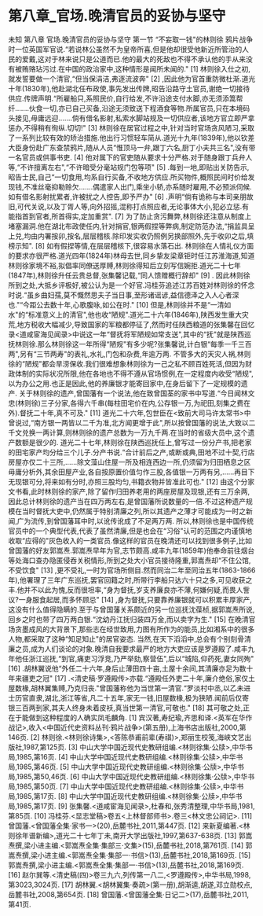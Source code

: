 # 第八章_官场.晚清官员的妥协与坚守

未知
第八章
官场.晚清官员的妥协与坚守
第一节
“不妄取一钱"的林则徐
鸦片战争时一位英国军官说.“若说林公虽然不为皇帝所喜,但是他却很受他新近所管治的人民的爱戴,这对于林来说只是公道而已.他的最大的死敌也不得不承认他的手从来没有被贿赂玷污过.在中国的政治家中,这种情形是闻所未闻的."
[1]
林则徐入仕之初,就发誓要做一个清官,“但当保涓洁,弗逐流波奔"
[2]
,因此他为官首重防微杜渐.道光十年(1830年),他赴湖北任布政使,事先发出传牌,昭告沿路守土官员,谢绝一切接待供应.传牌声明.“所雇船只,系照民价,自行给发,不许沿途支付水脚,亦无须添篙帮纤.......伙食一切,亦已自己买备,沿途无须致送下程酒食等物.所属官员,只在本境码头接见,毋庸远迎.......倘有借名影射,私索水脚站规及一切供应者,该地方官立即严拿惩办,不得稍有徇纵.切切!"
[3]
林则徐在居官过程之中,针对当时官场贪风陋习,采取了一系列比较有效的矫治措施.他出行习惯轻车简从.道光十九年(1839年),他以钦差大臣身份赴广东查禁鸦片,随从人员“惟顶马一弁,跟丁六名,厨丁小夫共三名",没有带一名官员或供事书吏.
[4]
他对属下的官吏随从要求十分严格.对于随身跟丁兵弁人等,“不许擅离左右",“不许暗受分毫站规门包等项"
[5]
.每到一地,即贴出关防告示,昭告士民,自己“一切食用,均系自行买备,不收地方供应.所买物件,概照民间时价给发现钱,不准丝毫抑勒赊欠.......偶遣家人出门,乘坐小轿,亦系随时雇用,不必预派伺候.如有借名影射扰累者,许被扰之人控告,即予严办"
[6]
.声明“倘有诡称与本司亲朋故旧,可代关说,以及丁胥人等,向外招摇,混称打点照应者,无论事体大小,犯必立惩.有能指首到官者,所首得实,定加重赏".
[7]
为了防止贪污舞弊,林则徐还注意从制度上堵塞漏洞.他在湖北布政使任内,针对捐官,银两假捏等弊病,制定防范办法,“捐监具呈上兑,均由内署按卯,按名,层层稽核.除印发实收仍照例另换部照外,先于收卯之后,填榜示知".
[8]
如有假捏等情,在层层稽核下,很容易水落石出.
林则徐在人情礼仪方面的要求亦很严格.道光四年(1824年)林母去世,同乡挚友梁章钜时任江苏淮海道,知道林则徐家境不裕,拟倡率同僚送厚赙,林则徐得知后立刻写信婉拒.道光二十七年(1847年),林则徐升任云贵总督,张集馨记载,“同人馈赠概行辞却"
[9]
.
因此林则徐所到之处,大抵乡评极好,被公认为是一个好官.冯桂芬追述江苏百姓对林则徐的怀念时说.“虽乡曲妇孺,莫不慨然思夫子当日事,至形诸谣谚,益信德泽之入人心者深也."“今距公去数十年,心歌腹咏,如公在时."
[10]
但是,林则徐并不是“一清如水"的“标准意义上的清官",他也收“陋规".道光二十六年(1846年),陕西发生重大灾荒,地方税收大幅减少,导致国家的军粮都停征了,然而时任陕西粮道的张集馨在回忆录<道咸宦海见闻录>中说这一年“督抚将军陋规如常支送",其中的“抚"就是陕西巡抚林则徐.那么林则徐这一年所得“陋规"有多少呢?张集馨说,计白银“每季一千三百两",另有“三节两寿"的表礼,水礼,门包和杂费,年逾万两.
不管多大的天灾人祸,林则徐的“陋规"都会旱涝保收.我们很难想象林则徐为一己之私不顾百姓死活,但因为财政体制的实际状况所限,他在各地也不得不遵从官场惯例,在一定程度内收受“陋规",以为办公之用.也正是因此,他的养廉银才能寄回家中,在身后留下了一定规模的遗产.
关于林则徐的遗产,曾国藩有一个说法,他在致曾国荃的家书中写道.“今日闻林文忠(林则徐)三子分家,各得六千串(每柱田宅价在内,公存银一万,为祀田,刻集之费在外).督抚二十年,真不可及."
[11]
道光二十六年,包世臣在<致前大司马许太常书>中曾说过,“南方银一两皆以二千为准,北方闻更增于此",所以按曾国藩的说法,大致以二千文兑换一两计算,则林则徐的遗产总数为一万九千两.在当时的省级大员中,这个遗产数额是很少的.
道光二十七年,林则徐在陕西巡抚任上,曾写过一份分产书,把老家的田宅家产均分给三个儿子.分产书说.“合计前后之产,或断或典,田地不过十契,行店房屋亦仅二十三所,......除文藻山住屋一所及相连西边一所,仍须留为归田栖息之区毋庸分析外,其余田屋产业,各自按原置价值匀作三股,各值银一万两有另,......再目下无现银可分,将来如有分时,亦照三股均匀,书籍衣物并皆准此可也."
[12]
由这个分家文书看,此时林则徐的家产,除了留作归田养老用的两座房屋及现银,还有三万余两,因此总计林则徐的遗产当在四万两左右,是曾国藩所说数量的一倍.不过这种遗产规模在当时督抚大吏中,仍然属于特别清廉之列,所以其遗产之薄才可能成为一时之新闻,广为流传,到曾国藩耳中时,以讹传讹成了不足两万两.
所以,林则徐也是中国传统官员中的一个典型代表,代表了虽然清廉,但是也会在“习俗"认可的范围之内谨慎地收取“应得的"灰色收入的一类官员.像这样的官员在晚清还可以找到很多例子,比如曾国藩的好友郭嵩焘.郭嵩焘早年为官,志节颇高.咸丰九年(1859年)他奉命前往烟台等处海口查办隐匿侵吞关税情形,所到之处大小官员接待隆重,郭嵩焘却“不住公馆,不受饮食"
[13]
,更不受礼,一时为官场所侧目.然而同治二年至同治五年(1863-1866年),他署理了三年广东巡抚,罢官回籍之时,所带行李船只达六十只之多,可见收获之丰.他并不以此为愧,反而很坦率,“身为督抚,岁支养廉良亦不薄,何嫌何疑,而畏人訾议?一身服食起居,而多怀顾忌"
[14]
,身为督抚,只要靠养廉银就可以积累丰厚家产,这没有什么值得隐瞒的.至于与曾国藩关系颇近的另一位巡抚沈葆桢,据郭嵩焘所说,回乡之时也带了四万两白银.“沈幼丹江抚归装四万金,而以卖字为生."
[15]
在晚清官场贪墨成风的大背景下,那些志在经世致用,力图有所作为的能员,比如湘系中的很多人物,都采取了这种“知足知止"的居官姿态.
当然,在天下滔滔中,总会有个别刻骨清廉之员,成为人们谈论的对象.晚清自我要求最严的地方大吏应该是罗遵殿了.咸丰九年他任浙江巡抚,“到官,痛吏习浮竞,乃严举劾,察营伍",后以“城陷,仰药死,妻女同殉"
[16]
.胡林翼说他“外任二十六年,身后止薄田四十亩,土屋十余间,其清廉亦足为数十年来疆吏之冠"
[17]
.<清史稿·罗遵殿传>亦载.“遵殿任外吏二十年,廉介绝俗,家仅土屋数椽,胡林翼集赙,乃克归丧."曾国藩称他为当世第一清官.“罗淡村中丞,以乙未进士历官直隶,湖北,浙江等省,凡二十五年,家无一钱,旧屋数椽,极为狭陋.闻前后仅寄银三百两到家,其夫人终身未着皮袄,真当世第一清官,可敬也."
[18]
其可敬之处,正在于能做到这种程度的人确实凤毛麟角.
[1]
宾汉著,寿纪瑜,齐思和译.<英军在华作战记>,收入<中国近代史资料丛刊·鸦片战争>(第五册),上海书店出版社,2000,第146页.
[2]
林则徐.<林则徐诗集>,<答陈恭甫前辈(寿祺)>,郑丽生校笺,海峡文艺出版社,1987,第125页.
[3]
中山大学中国近现代史教研组编.<林则徐集·公牍>,中华书局,1985,第16页.
[4]
中山大学中国近现代史教研组编.<林则徐集·公牍>,中华书局,1985,第46页.
[5]
中山大学中国近现代史教研组编.<林则徐集·公牍>,中华书局,1985,第50,46页.
[6]
中山大学中国近现代史教研组编.<林则徐集·公牍>,中华书局,1985,第50页.
[7]
中山大学中国近现代史教研组编.<林则徐集·公牍>,中华书局,1985,第17页.
[8]
中山大学中国近现代史教研组编.<林则徐集·公牍>,中华书局,1985,第17页.
[9]
张集馨.<道咸宦海见闻录>,杜春和,张秀清整理,中华书局,1981,第85页.
[10]
冯桂芬.<显志堂稿>卷五<上林督部师书>.卷三<林文忠公祠记>.
[11]
曾国藩.<曾国藩全集·家书一>(20),岳麓书社,2011,第447页.
[12]
来新夏编著.<林则徐年谱新编>,道光二十七年丁未,南开大学出版社,1997,第637-638页.
[13]
郭嵩焘撰,梁小进主编.<郭嵩焘全集·集部三·文集>(15),岳麓书社,2018,第761页.
[14]
郭嵩焘撰,梁小进主编.<郭嵩焘全集·集部一·书信>(13),岳麓书社,2018,第169页.
[15]
郭嵩焘撰,梁小进主编.<郭嵩焘全集·集部一·书信>(13),岳麓书社,2018,第169页.
[16]
赵尔巽等.<清史稿(四)>卷三九六,列传第一八二,<罗遵殿传>,中华书局,1998,第3023,3024页.
[17]
胡林翼.<胡林翼集·奏疏>(第一册),胡渐逵,胡遂,邓立勋校点,岳麓书社,2008,第654页.
[18]
曾国藩.<曾国藩全集·日记二>(17),岳麓书社,2011,第41页.